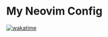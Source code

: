 # My Neovim Config
[![wakatime](https://wakatime.com/badge/user/6d74f3a7-541f-4a3e-a572-90dbf908b06b/project/d6c3f548-ac6d-4d6f-99de-fb643212bcc5.svg)](https://wakatime.com/badge/user/6d74f3a7-541f-4a3e-a572-90dbf908b06b/project/d6c3f548-ac6d-4d6f-99de-fb643212bcc5)
